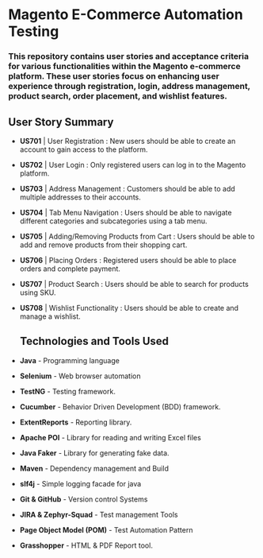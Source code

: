 # Magento E-Commerce Automation Testing

### This repository contains user stories and acceptance criteria for various functionalities within the Magento e-commerce platform. These user stories focus on enhancing user experience through registration, login, address management, product search, order placement, and wishlist features.

## User Story Summary

- **US701** |  User Registration : New users should be able to create an account to gain access to the platform.
- **US702** |  User Login : Only registered users can log in to the Magento platform.
- **US703** |  Address Management : Customers should be able to add multiple addresses to their accounts.
- **US704** |  Tab Menu Navigation : Users should be able to navigate different categories and subcategories using a tab menu.
- **US705** |  Adding/Removing Products from Cart : Users should be able to add and remove products from their shopping cart.
- **US706** |  Placing Orders : Registered users should be able to place orders and complete payment.
- **US707** |  Product Search : Users should be able to search for products using SKU.
- **US708** |  Wishlist Functionality : Users should be able to create and manage a wishlist.

  ## Technologies and Tools Used

- **Java** - Programming language
- **Selenium** - Web browser automation
- **TestNG** - Testing framework.
- **Cucumber** - Behavior Driven Development (BDD) framework.
- **ExtentReports** - Reporting library.
- **Apache POI** - Library for reading and writing Excel files
- **Java Faker** - Library for generating fake data.
- **Maven** - Dependency management and Build
- **slf4j** - Simple logging facade for java 
- **Git & GitHub** - Version control Systems 
- **JIRA & Zephyr-Squad** - Test management Tools
- **Page Object Model (POM)** - Test Automation Pattern
- **Grasshopper** -	HTML & PDF Report tool.




